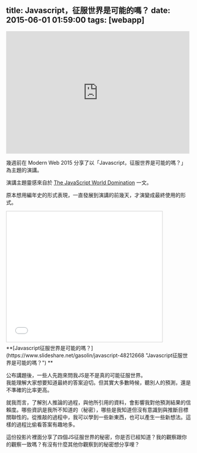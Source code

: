 title: Javascript，征服世界是可能的嗎？ 
date: 2015-06-01 01:59:00
tags: [webapp]
---

<iframe allowfullscreen="" frameborder="0" height="333" mozallowfullscreen="" msallowfullscreen="" oallowfullscreen="" src="https://www.flickr.com/photos/45105801@N00/3155765131/in/photolist-5NS82D-ndXzjY-4tx43p-7D9kWt-7R6Xja-rGcPhd-jDuDgs-qi74Jg-6dyo33-9gMi93-8ysTVT-cJsDz1-6GqHmM-4eM4Lx-5TNATX-hPumrP-mJmtqo-Dy7Vj-ifw27L-cSWwrN-5FA8cS-5kCHWk-oewDty-6VrrnL-aGMKQ6-6cCum8-fqcxCM-nDV5Uf-gRPYTf-oVKnsH-8sm4i-7DQd1m-tMFF6-oc7Mkp-r1tzm5-98tKJC-3izzBF-bZgYwW-tkjuP-rfPw3d-pCKTDs-cSWw6j-aePnVP-8rFCc5-4NEf9t-ctbu61-c3F1uh-cVGi8E-9weFPo-c2sJ3U/player/" webkitallowfullscreen="" width="500"></iframe>  

幾週前在 Modern Web 2015 分享了以「Javascript，征服世界是可能的嗎？」為主題的演講。  

演講主題靈感來自於 [The JavaScript World Domination](https://medium.com/@slsoftworks/javascript-world-domination-af9ca2ee5070) 一文。  

原本想用編年史的形式表現，一直發展到演講的前幾天，才演變成最終使用的形式。  

<iframe allowfullscreen="" frameborder="0" height="355" marginheight="0" marginwidth="0" scrolling="no" src="//www.slideshare.net/slideshow/embed_code/key/4B9FXZPp09tJpN" style="border-width: 1px; border: 1px solid #CCC; margin-bottom: 5px; max-width: 100%;" width="425"></iframe>  

<div style="margin-bottom: 5px;">**[Javascript征服世界是可能的嗎？](https://www.slideshare.net/gasolin/javascript-48212668 "Javascript征服世界是可能的嗎？") **</div>

公布講題後，一些人先跑來問我JS是不是真的可能征服世界。  
我能理解大家想要知道最終的答案迫切。但其實大多數時候，聽別人的預測，還是不準確的比率更高。  

就我而言，了解別人推論的過程，與他所引用的資料，會影響我對他預測結果的信賴度。哪些資訊是我所不知道的（秘密），哪些是我知道但沒有意識到與推斷目標關聯性的。從推敲的過程中，我可以學到一些新東西，也可以產生一些新想法。這樣的過程比偷看答案有趣地多。  

這份投影片裡面分享了四個JS征服世界的秘密，你是否已經知道？我的觀察跟你的觀察一致嗎？有沒有什麼其他你觀察到的秘密想分享哩？  

[](https://medium.com/@slsoftworks/javascript-world-domination-af9ca2ee5070)